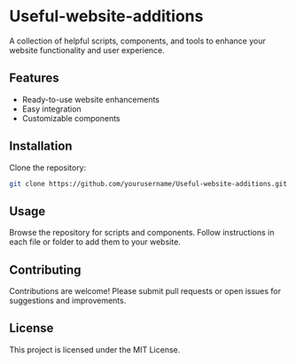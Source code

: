 # Useful-website-additions

A collection of helpful scripts, components, and tools to enhance your website functionality and user experience.

## Features

- Ready-to-use website enhancements
- Easy integration
- Customizable components

## Installation

Clone the repository:

```bash
git clone https://github.com/yourusername/Useful-website-additions.git
```

## Usage

Browse the repository for scripts and components. Follow instructions in each file or folder to add them to your website.

## Contributing

Contributions are welcome! Please submit pull requests or open issues for suggestions and improvements.

## License

This project is licensed under the MIT License.
